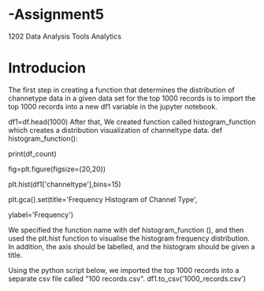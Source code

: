 # -Assignment5
1202 Data Analysis Tools Analytics
# Introducion

The first step in creating a function that determines the distribution of
channetype data in a given data set for the top 1000 records is to import the top 1000
records into a new df1 variable in the jupyter notebook.

df1=df.head(1000)
After that, We created function called histogram_function which creates a
distribution visualization of channeltype data.
def histogram_function():

print(df_count)

fig=plt.figure(figsize=(20,20))

plt.hist(df1['channeltype'],bins=15)

plt.gca().set(title='Frequency Histogram of Channel Type',

ylabel='Frequency')

We specified the function name with def histogram_function (), and then used
the plt.hist function to visualise the histogram frequency distribution. In addition, the
axis should be labelled, and the histogram should be given a title.

Using the python script below, we imported the top 1000 records into a
separate csv file called "100 records.csv".
df1.to_csv('1000_records.csv')
